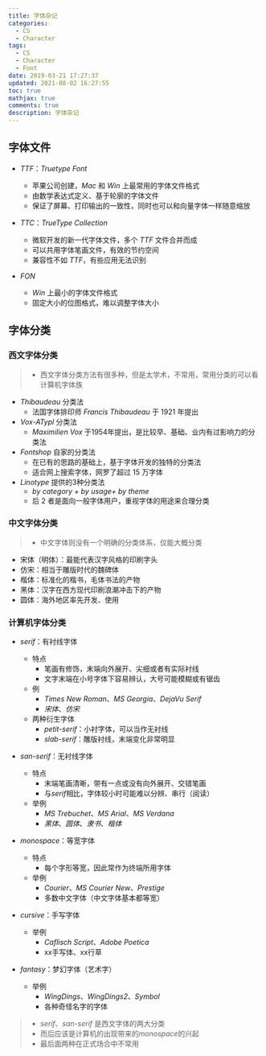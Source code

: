 ```yaml
---
title: 字体杂记
categories:
  - CS
  - Character
tags:
  - CS
  - Character
  - Font
date: 2019-03-21 17:27:37
updated: 2021-08-02 16:27:55
toc: true
mathjax: true
comments: true
description: 字体杂记
---
```


##  字体文件

-   *TTF*：*Truetype Font*
    -   苹果公司创建，*Mac* 和 *Win* 上最常用的字体文件格式
    -   由数学表达式定义、基于轮廓的字体文件
    -   保证了屏幕、打印输出的一致性，同时也可以和向量字体一样随意缩放

-   *TTC*：*TrueType Collection*
    -   微软开发的新一代字体文件，多个 *TTF* 文件合并而成
    -   可以共用字体笔画文件，有效的节约空间
    -   兼容性不如 *TTF*，有些应用无法识别

-   *FON*
    -   *Win* 上最小的字体文件格式
    -   固定大小的位图格式，难以调整字体大小

##  字体分类

### 西文字体分类

> - 西文字体分类方法有很多种，但是太学术，不常用，常用分类的可以看计算机字体族

-   *Thibaudeau* 分类法
    -   法国字体排印师 *Francis Thibaudeau* 于 1921 年提出
-   *Vox-ATypl* 分类法
    -   *Maximilien Vox* 于1954年提出，是比较早、基础、业内有过影响力的分类法
-   *Fontshop* 自家的分类法
    -   在已有的思路的基础上，基于字体开发的独特的分类法
    -   适合网上搜索字体，网罗了超过 15 万字体
-   *Linotype* 提供的3种分类法
    -   *by category + by usage+ by theme*
    -   后 2 者是面向一般字体用户，重视字体的用途来合理分类

### 中文字体分类

> - 中文字体则没有一个明确的分类体系，仅能大概分类

-   宋体（明体）：最能代表汉字风格的印刷字头
-   仿宋：相当于雕版时代的魏碑体
-   楷体：标准化的楷书，毛体书法的产物
-   黑体：汉字在西方现代印刷浪潮冲击下的产物
-   圆体：海外地区率先开发、使用

### 计算机字体分类

-   *serif*：有衬线字体
    -   特点
        -   笔画有修饰，末端向外展开、尖细或者有实际衬线
        -   文字末端在小号字体下容易辨认，大号可能模糊或有锯齿
    -   例
        -   *Times New Roman*、*MS Georgia*、*DejaVu Serif*
        -   *宋体*、*仿宋*
    -   两种衍生字体
        -   *petit-serif*：小衬字体，可以当作无衬线
        -   *slab-serif*：雕版衬线，末端变化非常明显

-   *san-serif*：无衬线字体
    -   特点
        -   末端笔画清晰，带有一点或没有向外展开、交错笔画
        -   与*serif*相比，字体较小时可能难以分辨、串行（阅读）
    -   举例
        -   *MS Trebuchet*、*MS Arial*、*MS Verdana*
        -   *黑体*、*圆体*、*隶书*、*楷体*

-   *monospace*：等宽字体
    -   特点
        -   每个字形等宽，因此常作为终端所用字体
    -   举例
        -   *Courier*、*MS Courier New*、*Prestige*
        -   多数中文字体（中文字体基本都等宽）

-   *cursive*：手写字体
    -   举例
        -   *Caflisch Script*、*Adobe Poetica*
        -   xx手写体、xx行草 

-   *fantasy*：梦幻字体（艺术字）
    -   举例
        -   *WingDings*、*WingDings2*、*Symbol*
        -   各种奇怪名字的字体

> - *serif*、*san-serif* 是西文字体的两大分类
> - 而后应该是计算机的出现带来的*monospace*的兴起
> - 最后面两种在正式场合中不常用

